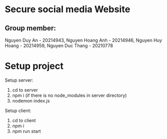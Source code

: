 # Secure social media Website
## Group member:
Nguyen Duy An - 20214943,
Nguyen Hoang Anh - 20214946,
Nguyen Huy Hoang - 20214959,
Nguyen Duc Thang - 20210778

# Setup project
Setup server:
1. cd to server
2. npm i (if there is no node_modules in server directory)
3. nodemon index.js

Setup client:
1. cd to client
2. npm i 
3. npm run start
